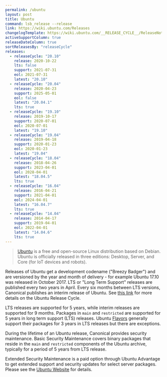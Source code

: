 ```yaml
---
permalink: /ubuntu
layout: post
title: Ubuntu
command: lsb_release --release
link: https://wiki.ubuntu.com/Releases
changelogTemplate: https://wiki.ubuntu.com/__RELEASE_CYCLE__/ReleaseNotes
activeSupportColumn: true
releaseDateColumn: true
sortReleasesBy: "releaseCycle"
releases:
  - releaseCycle: "20.10"
    release: 2020-10-22
    lts: false
    support: 2021-07-31
    eol: 2021-07-31
    latest: "20.10"
  - releaseCycle: "20.04"
    release: 2020-04-23
    support: 2025-05-01
    eol: false
    latest: "20.04.1"
    lts: true
  - releaseCycle: "19.10"
    release: 2019-10-17
    support: 2020-07-01
    eol: 2020-07-01
    latest: "19.10"
  - releaseCycle: "19.04"
    release: 2019-04-18
    support: 2020-01-23
    eol: 2020-01-23
    latest: "19.04"
  - releaseCycle: "18.04"
    release: 2018-04-26
    support: 2023-04-01
    eol: 2028-04-01
    latest: "18.04.5"
    lts: true
  - releaseCycle: "16.04"
    release: 2016-04-21
    support: 2021-04-01
    eol: 2024-04-01
    latest: "16.04.7"
    lts: true
  - releaseCycle: "14.04"
    release: 2014-04-17
    support: 2019-04-01
    eol: 2022-04-01
    latest: "14.04.6"
    lts: true
---
```

>[Ubuntu](https://ubuntu.com) is a free and open-source Linux distribution based on Debian. Ubuntu is officially released in three editions: Desktop, Server, and Core (for IoT devices and robots).

Releases of Ubuntu get a development codename ("Breezy Badger") and are versioned by the year and month of delivery - for example Ubuntu 17.10 was released in October 2017. LTS or "Long Term Support" releases are published every two years in April. Every six months between LTS versions, Canonical publishes an interim release of Ubuntu. See [this link](https://www.ubuntu.com/about/release-cycle) for more details on the Ubuntu Release Cycle.

LTS releases are supported for 5 years, while interim releases are supported for 9 months. Packages in `main` and `restricted` are supported for 5 years in long term support (LTS) releases. Ubuntu [Flavors](https://wiki.ubuntu.com/UbuntuFlavors) generally support their packages for 3 years in LTS releases but there are exceptions.

During the lifetime of an Ubuntu release, Canonical provides security maintenance. Basic Security Maintenance covers binary packages that reside in the `main` and `restricted` components of the Ubuntu archive, typically for a period of 5 years from LTS release.

Extended Security Maintenance is a paid option through Ubuntu Advantage to get extended support and security updates for select server packages. Please see the [Ubuntu Website]({{page.link}}) for details.
